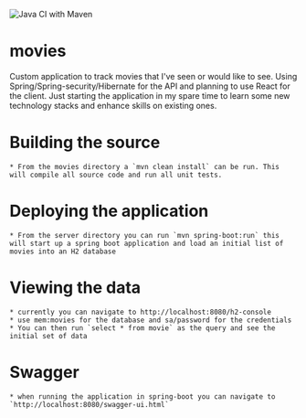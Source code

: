 ![Java CI with Maven](https://github.com/blankenshipd001/movies/workflows/Java%20CI%20with%20Maven/badge.svg?branch=master)

# movies
Custom application to track movies that I've seen or would like to see. Using Spring/Spring-security/Hibernate for the API and planning to use React for the client. 
Just starting the application in my spare time to learn some new technology stacks and enhance skills on existing ones.

# Building the source
    * From the movies directory a `mvn clean install` can be run. This will compile all source code and run all unit tests. 

# Deploying the application
    * From the server directory you can run `mvn spring-boot:run` this will start up a spring boot application and load an initial list of movies into an H2 database
    
# Viewing the data
    * currently you can navigate to http://localhost:8080/h2-console 
    * use mem:movies for the database and sa/password for the credentials
    * You can then run `select * from movie` as the query and see the initial set of data

# Swagger
    * when running the application in spring-boot you can navigate to `http://localhost:8080/swagger-ui.html`     